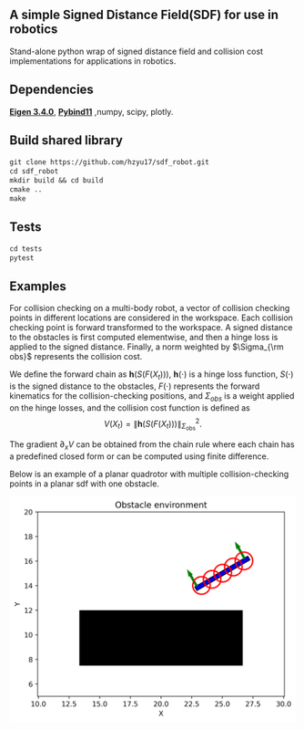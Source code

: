 ## A simple Signed Distance Field(SDF) for use in robotics 
Stand-alone python wrap of signed distance field and collision cost implementations for applications in robotics.

## Dependencies
**[Eigen 3.4.0](https://gitlab.com/libeigen/eigen/-/releases/3.4.0)**, **[Pybind11](https://github.com/pybind/pybind11)** ,numpy, scipy, plotly.

## Build shared library
```
git clone https://github.com/hzyu17/sdf_robot.git
cd sdf_robot
mkdir build && cd build
cmake ..
make
```
## Tests
```
cd tests
pytest
```
## Examples 
For collision checking on a multi-body robot, a vector of collision checking points in different locations are considered in the workspace. Each collision checking point is forward transformed to the workspace. A signed distance to the obstacles is first computed elementwise, and then a hinge loss is applied to the signed distance. Finally, a norm weighted by $\Sigma_{\rm obs}$ represents the collision cost. 

We define the forward chain as $\mathbf{h}(S(F(X_t)))$, $\mathbf{h}(\cdot)$ is a hinge loss function, $S(\cdot)$ is the signed distance to the obstacles, $F(\cdot)$ represents the forward kinematics for the collision-checking positions, and $\Sigma_{obs}$ is a weight applied on the hinge losses, and the collision cost function is defined as 
$$ V(X_t) = \left \lVert \mathbf{h}(S(F(X_t))) \right\rVert_{\Sigma_{\text{obs}}}^2. $$

The gradient $\partial_x V$ can be obtained from the chain rule where each chain has a predefined closed form or can be computed using finite difference. 

Below is an example of a planar quadrotor with multiple collision-checking points in a planar sdf with one obstacle.

![Figure](example/example_quad2d.png)